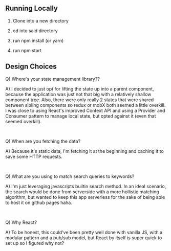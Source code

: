 <h2>Running Locally</h2>

1) Clone into a new directory

2) cd into said directory

3) run npm install (or yarn)

4) run npm start

<h2>Design Choices</h2>

Q) Where's your state management library??

A) I decided to just opt for lifting the state up into a parent component, because the application was just not that big with a relatively shallow component tree. Also, there were only really 2 states that were shared between sibling components so redux or mobX both seemed a little overkill. I was close to using React's improved Context API and using a Provider and Consumer pattern to manage local state, but opted against it (even that seemed overkill).

<br />

Q) When are you fetching the data?

A) Because it's static data, I'm fetching it at the beginning and caching it to save some HTTP requests.

<br />

Q) What are you using to match search queries to keywords?

A) I'm just leveraging javascripts builtin search method. In an ideal scenario, the search would be done from serverside with a more hollistic matching algorithm, but wanted to keep this app serverless for the sake of being able to host it on github pages haha.

<br />

Q) Why React?

A) To be honest, this could've been pretty well done with vanilla JS, with a modular pattern and a pub/sub model, but React by itself is super quick to set up so I figured why not?
